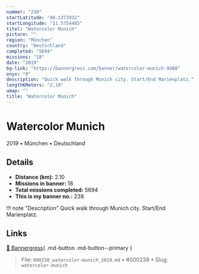 ```yaml
---
nummer: "238"
startLatitude: "48.1373932"
startLongitude: "11.5754485"
titel: "Watercolor Munich"
picture: ""
region: "München"
country: "Deutschland"
completed: "5694"
missions: "18"
date: "2019"
bg-link: "https://bannergress.com/banner/watercolor-munich-9d80"
onyx: "0"
description: "Quick walk through Munich city. Start/End Marienplatz."
lengthKMeters: "2,10"
umap: ""
title: "Watercolor Munich"
---
```

# Watercolor Munich

*2019* • München • Deutschland



## Details
- **Distance (km):** 2.10
- **Missions in banner:** 18
- **Total missions completed:** 5694
- **This is my banner no.:** 238


!!! note "Description"
    Quick walk through Munich city. Start/End Marienplatz.



## Links
[🔗 Bannergress](https://bannergress.com/banner/watercolor-munich-9d80){ .md-button .md-button--primary }



> File: `000238_watercolor-munich_2019.md` • #000238 • Slug: `watercolor-munich`
